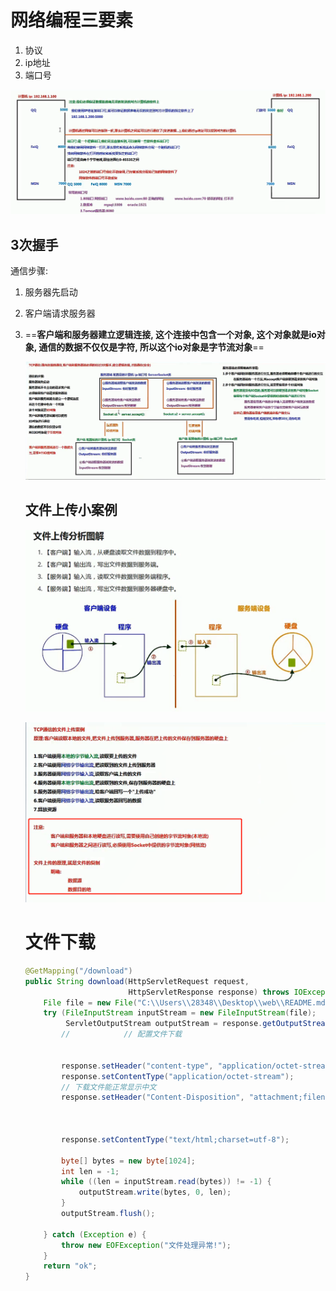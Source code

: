 # 网络编程三要素

1. 协议
2. ip地址
3. 端口号

![image-20210126094724146](img/image-20210126094724146.png)



## 3次握手

通信步骤:

1. 服务器先启动

2. 客户端请求服务器

3. ==**客户端和服务器建立逻辑连接, 这个连接中包含一个对象, 这个对象就是io对象, 通信的数据不仅仅是字符, 所以这个io对象是字节流对象**==

   ![image-20210127155407705](img/image-20210127155407705.png)

   

   

   ## 文件上传小案例

   ![image-20210127165818171](img/image-20210127165818171.png)

   ![image-20210127165927580](img/image-20210127165927580.png)

   

   # 文件下载
   
   ```java
   @GetMapping("/download")
   public String download(HttpServletRequest request,
                          HttpServletResponse response) throws IOException {
       File file = new File("C:\\Users\\28348\\Desktop\\web\\README.md");
       try (FileInputStream inputStream = new FileInputStream(file);
            ServletOutputStream outputStream = response.getOutputStream();) {
           //            // 配置文件下载
   
   
           response.setHeader("content-type", "application/octet-stream");
           response.setContentType("application/octet-stream");
           // 下载文件能正常显示中文
           response.setHeader("Content-Disposition", "attachment;filename=" + URLEncoder.encode(file.getName(), "UTF-8"));
   
   
   
           response.setContentType("text/html;charset=utf-8");
   
           byte[] bytes = new byte[1024];
           int len = -1;
           while ((len = inputStream.read(bytes)) != -1) {
               outputStream.write(bytes, 0, len);
           }
           outputStream.flush();
   
       } catch (Exception e) {
           throw new EOFException("文件处理异常!");
       }
       return "ok";
   }
   ```
   
   


